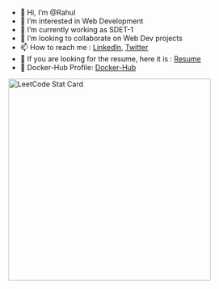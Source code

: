 - 👋 Hi, I’m @Rahul
- 👀 I’m interested in Web Development
- 🌱 I’m currently working as SDET-1 
- 💞️ I’m looking to collaborate on Web Dev projects
- 📫 How to reach me : [LinkedIn](https://www.linkedin.com/in/heyrmi/), [Twitter](https://twitter.com/hey_rmi) 
- 📝 If you are looking for the resume, here it is : [Resume](https://github.com/heyrmi/Resume)
- 🐳 Docker-Hub Profile: [Docker-Hub](https://hub.docker.com/u/heyrmi)


<a href="https://github.com/KnlnKS/leetcode-stats">
  <img alt="LeetCode Stat Card" src="https://apu5rh8gxk.execute-api.us-east-1.amazonaws.com/default/leetcode-stats?username=heyrmi" width="400"/>
</a>

<!---
heyrmi/heyrmi is a ✨ special ✨ repository because its `README.md` (this file) appears on your GitHub profile.
You can click the Preview link to take a look at your changes.
--->
